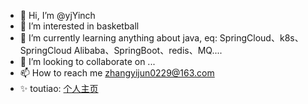 - 👋 Hi, I’m @yjYinch
- 👀 I’m interested in basketball
- 🌱 I’m currently learning anything about java, eq: SpringCloud、k8s、SpringCloud Alibaba、SpringBoot、redis、MQ....
- 💞️ I’m looking to collaborate on ...
- 📫 How to reach me zhangyijun0229@163.com 
- ✨ toutiao: [个人主页](https://www.toutiao.com/c/user/token/MS4wLjABAAAAbOnJII7vE_vlP7Fis2dxBOASea2aoWOp31SiIBgLkXoSbC3v-esDn8JzS1_Ef-Fh/?tab=article)

<!---
yjYinch/yjYinch is a ✨ special ✨ repository because its `README.md` (this file) appears on your GitHub profile.
You can click the Preview link to take a look at your changes.
--->
